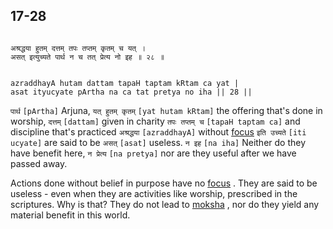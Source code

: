 ## 17-28


```shloka-sa

अश्रद्धया हुतम् दत्तम् तपः तप्तम् कृतम् च यत् ।
असत् इत्युच्यते पार्थ न च तत् प्रेत्य नो इह ॥ २८ ॥

```
```shloka-sa-hk

azraddhayA hutam dattam tapaH taptam kRtam ca yat |
asat ityucyate pArtha na ca tat pretya no iha || 28 ||

```
`पार्थ` `[pArtha]` Arjuna, `यत् हुतम् कृतम्` `[yat hutam kRtam]` the offering that's done in worship, `दत्तम्` `[dattam]` given in charity `तपः तप्तम् च` `[tapaH taptam ca]` and discipline that's practiced `अश्रद्धया` `[azraddhayA]` without 
[focus](shraddha_focus) `इति उच्यते` `[iti ucyate]` are said to be `असत्` `[asat]` useless. `न इह` `[na iha]` Neither do they have benefit here, `न प्रेत्य` `[na pretya]` nor are they useful after we have passed away.

Actions done without belief in purpose have no 
[focus](shraddha_focus)
. They are said to be useless - even when they are activities like worship, prescribed in the scriptures. Why is that? They do not lead to 
[moksha](Moksha)
, nor do they yield any material benefit in this world.


